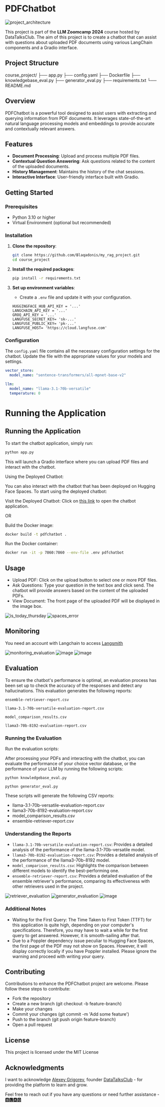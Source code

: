 # PDFChatbot

![project_architecture](https://github.com/user-attachments/assets/76c3e4e2-4151-4438-b25b-621f97b131bf)


This project is part of the **LLM Zoomcamp 2024** course hosted by DataTalksClub. The aim of this project is to create a chatbot that can assist with questions about uploaded PDF documents using various LangChain components and a Gradio interface.

## Project Structure

course_project/
├── app.py
├── config.yaml
├── Dockerfile
├── knowledgebase_eval.py
├── generator_eval.py
├── requirements.txt
└── README.md




## Overview

PDFChatbot is a powerful tool designed to assist users with extracting and querying information from PDF documents. It leverages state-of-the-art natural language processing models and embeddings to provide accurate and contextually relevant answers.

## Features

- **Document Processing**: Upload and process multiple PDF files.
- **Contextual Question Answering**: Ask questions related to the content of the uploaded documents.
- **History Management**: Maintains the history of the chat sessions.
- **Interactive Interface**: User-friendly interface built with Gradio.

## Getting Started

### Prerequisites

- Python 3.10 or higher
- Virtual Environment (optional but recommended)

### Installation

1. **Clone the repository**:
    ```sh
    git clone https://github.com/Blaqadonis/my_rag_project.git
    cd course_project
    ```

2. **Install the required packages**:
    ```sh
    pip install -r requirements.txt
    ```

3. **Set up environment variables**:
    - Create a `.env` file and update it with your configuration.
    ```env
    HUGGINGFACE_HUB_API_KEY = '...'
    LANGCHAIN_API_KEY = '...'
    GROQ_API_KEY = '...'
    LANGFUSE_SECRET_KEY= 'sk-...'
    LANGFUSE_PUBLIC_KEY= 'pk-...'
    LANGFUSE_HOST= 'https://cloud.langfuse.com'
    ```

### Configuration

The `config.yaml` file contains all the necessary configuration settings for the chatbot. Update the file with the appropriate values for your models and settings.

```yaml
vector_store:
  model_name: "sentence-transformers/all-mpnet-base-v2"  

llm:
  model_name: "llama-3.1-70b-versatile"    
  temperature: 0
```



Running the Application
=======
## Running the Application

To start the chatbot application, simply run:

```sh
python app.py
```
This will launch a Gradio interface where you can upload PDF files and interact with the chatbot.

Using the Deployed Chatbot:

You can also interact with the chatbot that has been deployed on Hugging Face Spaces. To start using the deployed chatbot:

Visit the Deployed Chatbot: 
Click on [this link](https://huggingface.co/spaces/Blaqadonis/Blaqs-PDF-Chatbot) to open the chatbot application.

OR

Build the Docker image:
```sh
docker build -t pdfchatbot .
```

Run the Docker container:

```sh
docker run -it -p 7860:7860 --env-file .env pdfchatbot
```

## Usage
* Upload PDF: Click on the upload button to select one or more PDF files.
* Ask Questions: Type your question in the text box and click send. The chatbot will provide answers based on the content of the uploaded PDFs.
* View Document: The front page of the uploaded PDF will be displayed in the image box.

![is_today_thursday](https://github.com/user-attachments/assets/f399931c-3435-4829-a7b7-bf99ff073093)
![spaces_error](https://github.com/user-attachments/assets/9a9b8e2f-7f9a-47bf-a6c7-c4eb383f7ad7)


## Monitoring
You need an account with Langchain to access [Langsmith](https://smith.langchain.com/o/f2adffe6-d93b-5c6f-9047-1174f7260035/projects/p/3eb74abf-1641-4802-a971-d5d244e6ac86?timeModel=%7B%22duration%22%3A%227d%22%7D)

![monitoring_evaluation](https://github.com/user-attachments/assets/1c1df7c2-45c7-40db-a75c-2e152658288c)
![image](https://github.com/user-attachments/assets/83019e02-ee80-4f9c-bc04-b4db7e7cb07f)
![image](https://github.com/user-attachments/assets/98bb7f5b-af51-455e-a052-c194550893eb)




## Evaluation
To ensure the chatbot's performance is optimal, an evaluation process has been set up to check the accuracy of the responses and detect any hallucinations. This evaluation generates the following reports:

```ensemble-retriever-report.csv```

```llama-3.1-70b-versatile-evaluation-report.csv```

```model_comparison_results.csv```

```llama3-70b-8192-evaluation-report.csv```

### Running the Evaluation
Run the evaluation scripts:

After processing your PDFs and interacting with the chatbot, you can evaluate the performance of your choice vector database, or the performance of your LLM
by running the following scripts:

``` python knowledgebase_eval.py ```

``` python generator_eval.py ```

These scripts will generate the following CSV reports:

* llama-3.1-70b-versatile-evaluation-report.csv
* llama3-70b-8192-evaluation-report.csv
* model_comparison_results.csv
* ensemble-retriever-report.csv

### Understanding the Reports
* ```llama-3.1-70b-versatile-evaluation-report.csv```: Provides a detailed analysis of the performance of the llama-3.1-70b-versatile model.
* ```llama3-70b-8192-evaluation-report.csv```: Provides a detailed analysis of the performance of the llama3-70b-8192 model.
* ```model_comparison_results.csv```: Highlights the comparison between different models to identify the best-performing one.
* ```ensemble-retriever-report.csv```: Provides a detailed evaluation of the ensemble retriever's performance, comparing its effectiveness with   other retrievers used in the project.

![retriever_evaluation](https://github.com/user-attachments/assets/ff47e677-4b20-4ed4-ba93-39b08ec87c8f)
![generator_evaluation](https://github.com/user-attachments/assets/94244ca7-ff1a-4961-a13c-444bd293004e)
![image](https://github.com/user-attachments/assets/a44c4cea-3bba-4116-bb58-52219e0dc984)





### Additional Notes
- Waiting for the First Query: The Time Taken to First Token (TTFT) for this application is quite high, depending on your computer's specifications. Therefore, you may have to wait a while for the first query to get answered. However, it is smooth-sailing after that.
- Due to a Poppler dependency issue peculiar to Hugging Face Spaces, the first page of the PDF may not show on Spaces. However, it will display correctly locally if you have Poppler installed. Please ignore the warning and proceed with writing your query.

## Contributing
Contributions to enhance the PDFChatbot project are welcome. Please follow these steps to contribute:

* Fork the repository
* Create a new branch (git checkout -b feature-branch)
* Make your changes
* Commit your changes (git commit -m 'Add some feature')
* Push to the branch (git push origin feature-branch)
* Open a pull request

## License
This project is licensed under the MIT License

## Acknowledgments
I want to acknowledge [Alexey Grigorev](https://www.linkedin.com/in/agrigorev/), founder [DataTalksClub](https://datatalks.club/) - for providing the platform to learn and grow.

Feel free to reach out if you have any questions or need further assistance - [🅱🅻🅰🆀](https://www.linkedin.com/in/chinonsoodiaka/)
